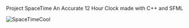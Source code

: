 Project SpaceTime
An Accurate 12 Hour Clock made with C++ and SFML 

![SpaceTimeCool](https://user-images.githubusercontent.com/71661926/124883860-9bf3f400-df86-11eb-9919-b69f961eeeac.gif)
